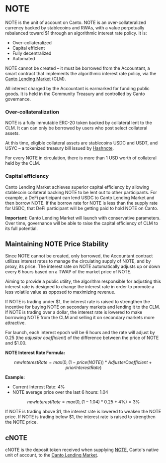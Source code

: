 # NOTE

NOTE is the unit of account on Canto. NOTE is an over-collateralized currency backed by stablecoins and RWAs, with a value perpetually rebalanced toward $1 through an algorithmic interest rate policy. It is:

* Over-collateralized
* Capital efficient
* Fully decentralized
* Automated

NOTE cannot be created – it must be borrowed from the Accountant, a smart contract that implements the algorithmic interest rate policy, via the [Canto Lending Market](../user-guides/lending-and-borrowing.md) (CLM).

All interest charged by the Accountant is earmarked for funding public goods. It is held in the Community Treasury and controlled by Canto governance.

### Over-collateralization

NOTE is a fully immutable ERC-20 token backed by collateral lent to the CLM. It can can only be borrowed by users who post select collateral assets.

At this time, eligible collateral assets are stablecoins USDC and USDT, and USYC – a tokenized treasury bill issued by [Hashnote](https://www.hashnote.com/).

For every NOTE in circulation, there is more than 1 USD worth of collateral held by the CLM.

### Capital efficiency

Canto Lending Market achieves superior capital efficiency by allowing stablecoin collateral backing NOTE to be lent out to other participants. For example, a DeFi participant can lend USDC to Canto Lending Market and then borrow NOTE. If the borrow rate for NOTE is less than the supply rate for USDC, that DeFi participant will be getting paid to hold NOTE on Canto.

**Important:** Canto Lending Market will launch with conservative parameters. Over time, governance will be able to raise the capital efficiency of CLM to its full potential.

## Maintaining NOTE Price Stability <a href="#price-algorithm" id="price-algorithm"></a>

Since NOTE cannot be created, only borrowed, the Accountant contract utilizes interest rates to manage the circulating supply of NOTE, and by proxy, its price. The interest rate on NOTE automatically adjusts up or down every 6 hours based on a TWAP of the market price of NOTE.

Aiming to provide a public utility, the algorithm responsible for adjusting this interest rate is designed to change the interest rate in order to promote a less volatile value as opposed to maximizing revenue.

If NOTE is trading under $1, the interest rate is raised to strengthen the incentive for buying NOTE on secondary markets and lending it to the CLM. If NOTE is trading over a dollar, the interest rate is lowered to make borrowing NOTE from the CLM and selling it on secondary markets more attractive.

For launch, each interest epoch will be 6 hours and the rate will adjust by 0.25 (the _adjustor coefficient_) of the difference between the price of NOTE and $1.00.

**NOTE Interest Rate Formula:**

$$
newInterestRate = max(0,(1 - price (NOTE))*Adjuster Coefficient+ priorInterestRate)
$$

**Example:**

* Current Interest Rate: 4%
* NOTE average price over the last 6 hours: 1.04

$$
newInterestRate = max(0,(1-1.04)*0.25+4\%) = 3\%
$$

If NOTE is trading above $1, the interest rate is lowered to weaken the NOTE price. If NOTE is trading below $1, the interest rate is raised to strengthen the NOTE price.

## cNOTE <a href="#cnote" id="cnote"></a>

cNOTE is the deposit token received when supplying [NOTE](note.md), Canto's native unit of account, to the [Canto Lending Market](lending-market.md).
